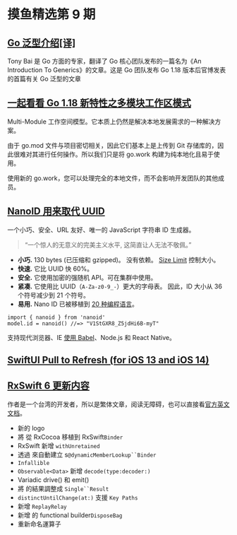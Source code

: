 # 摸鱼精选第 9 期

## [Go 泛型介绍[译]](https://tonybai.com/2022/03/25/intro-generics/)

Tony Bai 是 Go 方面的专家，翻译了 Go 核心团队发布的一篇名为《An Introduction To Generics》的文章。这是 Go 团队发布 Go 1.18 版本后官博发表的首篇有关 Go 泛型的文章

## [一起看看 Go 1.18 新特性之多模块工作区模式](https://xie.infoq.cn/article/0fde1c3d0eeb71c04dbae5e3e)

Multi-Module 工作空间模型。它本质上仍然是解决本地发展需求的一种解决方案。

由于 go.mod 文件与项目密切相关，因此它们基本上是上传到 Git 存储库的，因此很难对其进行任何操作。所以我们只是将 go.work 构建为纯本地化且易于使用。

使用新的 go.work，您可以处理完全的本地文件，而不会影响开发团队的其他成员。

## [NanoID 用来取代 UUID](https://github.com/ai/nanoid/blob/main/README.zh-CN.md)

一个小巧、安全、URL 友好、唯一的 JavaScript 字符串 ID 生成器。

> “一个惊人的无意义的完美主义水平, 这简直让人无法不敬佩。”

- **小巧.** 130 bytes (已压缩和 gzipped)。 没有依赖。 [Size Limit](https://github.com/ai/size-limit) 控制大小。
- **快速.** 它比 UUID 快 60%。
- **安全.** 它使用加密的强随机 API。可在集群中使用。
- **紧凑.** 它使用比 UUID（`A-Za-z0-9_-`）更大的字母表。 因此，ID 大小从 36 个符号减少到 21 个符号。
- **易用.** Nano ID 已被移植到 [20 种编程语言](https://github.com/ai/nanoid/blob/main/README.zh-CN.md#其他编程语言)。

```
import { nanoid } from 'nanoid'
model.id = nanoid() //=> "V1StGXR8_Z5jdHi6B-myT"
```

支持现代浏览器、IE [使用 Babel](https://developer.epages.com/blog/coding/how-to-transpile-node-modules-with-babel-and-webpack-in-a-monorepo/)、Node.js 和 React Native。

## [SwiftUI Pull to Refresh (for iOS 13 and iOS 14)](https://blog.eppz.eu/swiftui-pull-to-refresh/)

## [RxSwift 6 更新内容](https://www.archie.tw/p/rxswift-6-%E4%B8%8A%E7%B7%9A%E5%95%A6/)

作者是一个台湾的开发者，所以是繁体文章，阅读无障碍，也可以直接看[官方英文文档](https://dev.to/freak4pc/what-s-new-in-rxswift-6-2nog)。

- 新的 logo
- 將 從 RxCocoa 移植到 RxSwift`Binder`
- RxSwift 新增 `withUnretained`
- 透過 來自動建立 s` @dynamicMemberLookup``Binder `
- `Infallible`
- `Observable<Data>` 新增 `decode(type:decoder:)`
- Variadic drive() 和 emit()
- 將 的結果調整成 ` Single``Result `
- `distinctUntilChange(at:)` 支援 `Key Paths`
- 新增 `ReplayRelay`
- 新增 的 functional builder`DisposeBag`
- 重新命名運算子
